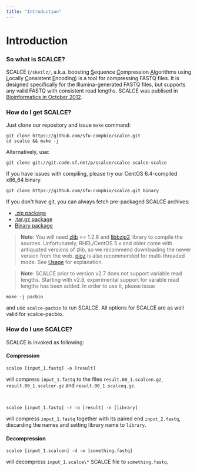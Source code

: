 ```yaml
---
title: "Introduction"
---
```


# Introduction

### So what is SCALCE?

SCALCE (`/skeɪlz/`, a.k.a. boosting <u>S</u>equence <u>C</u>ompression <u>A</u>lgorithms using <u>L</u>ocally <u>C</u>onsistent <u>E</u>ncoding) is a tool for compressing FASTQ files. It is designed specifically for the Illumina-generated FASTQ files, but supports any valid FASTQ with consistent read lengths. SCALCE was publised in [Bioinformatics in October 2012][3].


### How do I get SCALCE?

Just clone our repository and issue `make` command:

	git clone https://github.com/sfu-compbio/scalce.git
	cd scalce && make -j

Alternatively, use:

	git clone git://git.code.sf.net/p/scalce/scalce scalce-scalce

If you have issues with compiling, please try our CentOS 6.4-compiled x86_64 binary.

	git clone https://github.com/sfu-compbio/scalce.git binary

If you don't have git, you can always fetch pre-packaged SCALCE archives:

-	[.zip package](https://github.com/sfu-compbio/scalce/zipball/master)
-	[.tar.gz package](https://github.com/sfu-compbio/scalce/tarball/master) 
-	[Binary package](https://github.com/sfu-compbio/scalce/tarball/binary) 

> **Note**: You will need [zlib](http://www.zlib.net/) >= 1.2.6 and [libbzip2](http://www.bzip.org/) library to compile the sources. Unfortunately, RHEL/CentOS 5.x and older come with antiquated versions of zlib, so we recommend downloading the newer version from the web. [pigz](http://zlib.net/pigz/) is also recommended for multi-threaded mode. See [Usage](#usage) for explanation.

> **Note**: SCALCE prior to version v2.7 does not support variable read lengths. Starting with v2.8, experimental support for varable read lengths has been added. In order to use it, please issue
	
	make -j pacbio
  
  and use `scalce-pacbio` to run SCALCE. All options for SCALCE are as well valid for scalce-pacbio.

### How do I use SCALCE?

SCALCE is invoked as following:

#### Compression
		
	scalce [input_1.fastq] -o [result]
		
will compress `input_1.fastq` to the files `result.00_1.scalcen.gz`, `result.00_1.scalcer.gz` and `result.00_1.scalceq.gz`.  

<br/>

	scalce [input_1.fastq] -r -o [result] -n [library]

will compress `input_1.fastq` together with its paired end `input_2.fastq`, discarding the names and setting library name to `library`.

#### Decompression
		
	scalce [input_1.scalcen] -d -o [something.fastq]
	
will decompress `input_1.scalce\*` SCALCE file to `something.fastq`.

[3]: http://bioinformatics.oxfordjournals.org/content/28/23/3051
